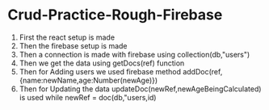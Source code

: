 # Crud-Practice-Rough-Firebase
1. First the react setup is made <br>
2. Then the firebase setup is made
3. Then a connection is made with firebase using collection(db,"users")
4. Then we get the data using getDocs(ref) function
5. Then for Adding users we used firebase method addDoc(ref,{name:newName,age:Number(newAge)})
6. Then for Updating the data updateDoc(newRef,newAgeBeingCalculated) is used while newRef = doc(db,"users,id)
